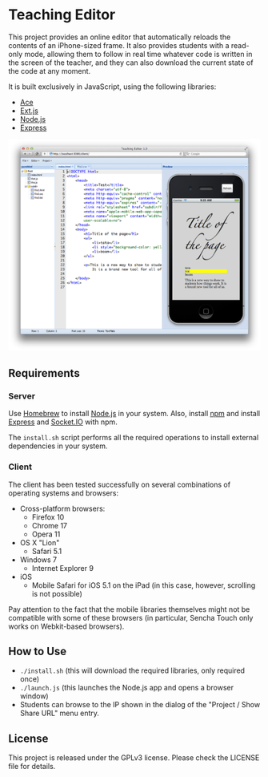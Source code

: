Teaching Editor
===============

This project provides an online editor that automatically reloads the
contents of an iPhone-sized frame. It also provides students with a
read-only mode, allowing them to follow in real time whatever code is
written in the screen of the teacher, and they can also download the
current state of the code at any moment.

It is built exclusively in JavaScript, using the following libraries:

- [Ace][1]
- [Ext.js][2]
- [Node.js][3]
- [Express][4]

![Screenshot of Teaching Editor](screenshot.png)

Requirements
------------

### Server

Use [Homebrew][6] to install [Node.js][3] in your system. Also, install
[npm][9] and install [Express][4] and [Socket.IO][11] with npm.

The `install.sh` script performs all the required operations to install
external dependencies in your system.

### Client

The client has been tested successfully on several combinations of
operating systems and browsers:

- Cross-platform browsers:
    - Firefox 10
    - Chrome 17 
    - Opera 11
- OS X "Lion"
    - Safari 5.1
- Windows 7
    - Internet Explorer 9
- iOS
    - Mobile Safari for iOS 5.1 on the iPad (in this case, however,
      scrolling is not possible)

Pay attention to the fact that the mobile libraries themselves might not
be compatible with some of these browsers (in particular, Sencha Touch
only works on Webkit-based browsers).

How to Use
----------

- `./install.sh` (this will download the required libraries, only
  required once)
- `./launch.js` (this launches the Node.js app and opens a browser
  window)
- Students can browse to the IP shown in the dialog of the "Project /
  Show Share URL" menu entry.

License
-------

This project is released under the GPLv3 license. Please check the 
LICENSE file for details.


[1]:http://ace.ajax.org/
[2]:http://www.sencha.com/products/extjs/
[3]:http://nodejs.org/
[4]:http://expressjs.com/
[6]:http://mxcl.github.com/homebrew/
[7]:http://jquerymobile.com/
[8]:http://www.sencha.com/products/touch
[9]:http://npmjs.org/
[11]:http://socket.io/

